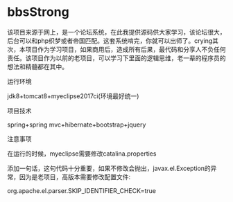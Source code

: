 # bbsStrong
该项目来源于网上，是一个论坛系统，在此我提供源码供大家学习，该论坛很大，后台可以和php织梦或者帝国匹配。这套系统啃完，你就可以出师了。crying其次，本项目作为学习项目，如果商用后，造成所有后果，最代码和分享人不负任何责任。该项目作为以前的老项目，可以学习下里面的逻辑思维，老一辈的程序员的想法和精髓都在其中。

运行环境

jdk8+tomcat8+myeclipse2017ci(环境最好统一)

项目技术

spring+spring mvc+hibernate+bootstrap+jquery

注意事项

在运行的时候，myeclipse需要修改catalina.properties

添加一句话，这句代码十分重要，如果不修改会抛出，javax.el.Exception的异常，因为是老项目，高版本需要修改配置文件:

org.apache.el.parser.SKIP_IDENTIFIER_CHECK=true


